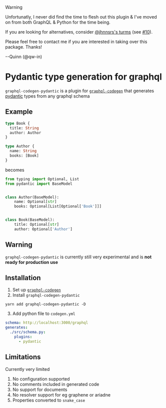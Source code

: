 > [!WARNING]
> Unfortunatly, I never did find the time to flesh out this plugin & I've moved on from both GraphQL & Python for the time being.
>
> If you are looking for alternatives, consider [@jhnnsrs's turms](https://github.com/jhnnsrs/turms) (see [#10](https://github.com/qw-in/graphql-codegen-pydantic/issues/10)).
>
> Please feel free to contact me if you are interested in taking over this package. Thanks!
>
> --Quinn (@qw-in)


# Pydantic type generation for graphql

`graphql-codegen-pydantic` is a plugin for [`graphql-codegen`](https://graphql-code-generator.com/docs/getting-started/)
 that generates [pydantic](https://pydantic-docs.helpmanual.io/) types from any graphql schema

## Example

```graphql
type Book {
  title: String
  author: Author
}

type Author {
  name: String
  books: [Book]
}
```

becomes

```python
from typing import Optional, List
from pydantic import BaseModel


class Author(BaseModel):
    name: Optional[str]
    books: Optional[List[Optional['Book']]]


class Book(BaseModel):
    title: Optional[str]
    author: Optional['Author']
```

## Warning

`graphql-codegen-pydantic` is currently still very experimental and is **not ready for production use**

## Installation

1. Set up [`graphql-codegen`](https://graphql-code-generator.com/docs/getting-started/)
2. Install `graphql-codegen-pydantic`
```shell
yarn add graphql-codegen-pydantic -D
```
3. Add python file to `codegen.yml`
```yml
schema: http://localhost:3000/graphql
generates:
  ./src/schema.py:
    plugins:
      - pydantic
```

## Limitations

Currently very limited
1. No configuration supported
1. No comments included in generated code
1. No support for documents
1. No resolver support for eg graphene or ariadne
1. Properties converted to `snake_case`
